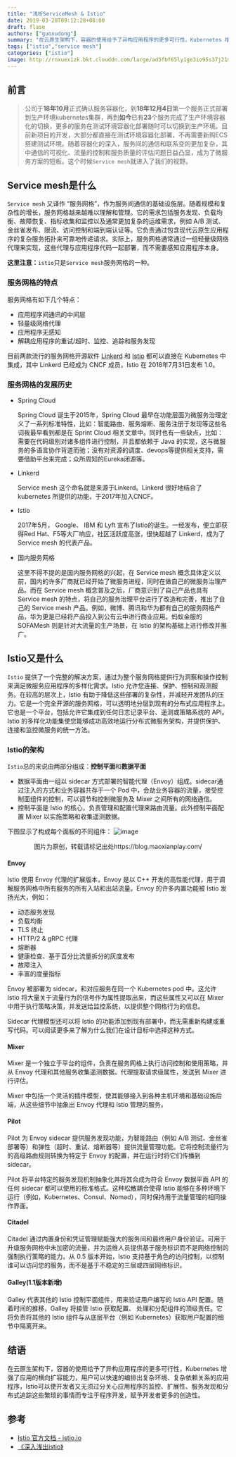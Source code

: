 ```yaml
---
title: "浅析ServiceMesh & Istio"
date: 2019-03-20T09:12:28+08:00
draft: flase
authors: ["guoxudong"]
summary: "在云原生架构下，容器的使用给予了异构应用程序的更多可行性，Kubernetes 增强了应用的横向扩容能力，用户可以快速的编排出复杂环境、复杂依赖关系的应用程序，Istio可以使开发者又无须过分关心应用程序的监控、扩展性、服务发现和分布式追踪这些繁琐的事情而专注于程序开发，赋予开发者更多的创造性。"
tags: ["istio","service mesh"]
categories: ["istio"]
image: http://rnxuex1zk.bkt.clouddn.com/large/ad5fbf65ly1ge3io95s37j21m515oq8p.jpg
---
```

## 前言
>公司于**18年10月**正式确认服务容器化，到**18年12月4日**第一个服务正式部署到生产环境kubernetes集群，再到**如今**已有**23**个服务完成了生产环境容器化的切换，更多的服务在测试环境容器化部署随时可以切换到生产环境。目前新项目的开发，大部分都直接在测试环境容器化部署，不再需要新购ECS搭建测试环境。随着容器化的深入，服务间的通信和联系变的更加复杂，其中通信的可视化、流量的控制和服务质量的评估问题日益凸显，成为了微服务方案的短板。这个时候```Service mesh```就进入了我们的视野。

## Service mesh是什么
```Service mesh``` 又译作 “服务网格”，作为服务间通信的基础设施层。随着规模和复杂性的增长，服务网格越来越难以理解和管理。它的需求包括服务发现、负载均衡、故障恢复、指标收集和监控以及通常更加复杂的运维需求，例如 A/B 测试、金丝雀发布、限流、访问控制和端到端认证等。它负责通过包含现代云原生应用程序的复杂服务拓扑来可靠地传递请求。实际上，服务网格通常通过一组轻量级网络代理来实现，这些代理与应用程序代码一起部署，而不需要感知应用程序本身。

**这里注意：**```istio```只是```Service mesh```服务网格的一种。

### 服务网格的特点

服务网格有如下几个特点：

- 应用程序间通讯的中间层
- 轻量级网络代理
- 应用程序无感知
- 解耦应用程序的重试/超时、监控、追踪和服务发现

目前两款流行的服务网格开源软件 [Linkerd](https://linkerd.io) 和 [Istio](https://istio.io) 都可以直接在 Kubernetes 中集成，其中 Linkerd 已经成为 CNCF 成员，Istio 在 2018年7月31日发布 1.0。

### 服务网格的发展历史

* Spring Cloud

    Spring Cloud 诞生于2015年，Spring Cloud 最早在功能层面为微服务治理定义了一系列标准特性，比如：智能路由、服务熔断、服务注册于发现等这些名词我最早看到都是在 Sprint Cloud 相关文章中。同时也有一些缺点，比如：需要在代码级别对诸多组件进行控制，并且都依赖于 Java 的实现，这与微服务的多语言协作背道而驰；没有对资源的调度、devops等提供相关支持，需要借助平台来完成；众所周知的Eureka闭源等。

* Linkerd

    Service mesh 这个命名就是来源于Linkerd。Linkerd 很好地结合了 kubernetes 所提供的功能，于2017年加入CNCF。

* Istio

    2017年5月， Google、 IBM 和 Lyft 宣布了Istio的诞生。一经发布，便立即获得Red Hat、F5等大厂响应，社区活跃度高涨，很快超越了 Linkerd，成为了 Service mesh 的代表产品。

* 国内服务网格

    这里不得不提的是国内服务网格的兴起，在 Service mesh 概念具体定义以前，国内的许多厂商就已经开始了微服务进程，同时在做自己的微服务治理产品。而在 Service mesh 概念普及之后，厂商意识到了自己产品也具有 Service mesh 的特点，将自己的服务治理平台进行了改造和完善，推出了自己的 Service mesh 产品。例如，微博、腾讯和华为都有自己的服务网格产品，华为更是已经将产品投入到公有云中进行商业应用。蚂蚁金服的 SOFAMesh 则是针对大流量的生产场景，在 Istio 的架构基础上进行修改并推广。

## Istio又是什么
```Istio``` 提供了一个完整的解决方案，通过为整个服务网格提供行为洞察和操作控制来满足微服务应用程序的多样化需求。Istio 允许您连接、保护、控制和观测服务。在较高的层次上，Istio 有助于降低这些部署的复杂性，并减轻开发团队的压力。它是一个完全开源的服务网格，可以透明地分层到现有的分布式应用程序上。它也是一个平台，包括允许它集成到任何日志记录平台、遥测或策略系统的 API。Istio 的多样化功能集使您能够成功高效地运行分布式微服务架构，并提供保护、连接和监控微服务的统一方法。

### Istio的架构
```Istio```总的来说由两部分组成：**控制平面**和**数据平面**

* 数据平面由一组以 sidecar 方式部署的智能代理（Envoy）组成。sidecar通过注入的方式和业务容器共存于一个 Pod 中，会劫业务容器的流量，接受控制面组件的控制，可以调节和控制微服务及 Mixer 之间所有的网络通信。
* 控制平面是 Istio 的核心，负责管理和配置代理来路由流量。此外控制平面配置 Mixer 以实施策略和收集遥测数据。

下图显示了构成每个面板的不同组件：
![image](http://rnxuex1zk.bkt.clouddn.com/large/ad5fbf65ly1g199o3s4g5j20lw0kijux.jpg)

<center>图片为原创，转载请标记出处https://blog.maoxianplay.com/</center>

#### Envoy
Istio 使用 Envoy 代理的扩展版本，Envoy 是以 C++ 开发的高性能代理，用于调解服务网格中所有服务的所有入站和出站流量。Envoy 的许多内置功能被 Istio 发扬光大，例如：

* 动态服务发现
* 负载均衡
* TLS 终止
* HTTP/2 & gRPC 代理
* 熔断器
* 健康检查、基于百分比流量拆分的灰度发布
* 故障注入
* 丰富的度量指标

Envoy 被部署为 sidecar，和对应服务在同一个 Kubernetes pod 中。这允许 Istio 将大量关于流量行为的信号作为属性提取出来，而这些属性又可以在 Mixer 中用于执行策略决策，并发送给监控系统，以提供整个网格行为的信息。

Sidecar 代理模型还可以将 Istio 的功能添加到现有部署中，而无需重新构建或重写代码。可以阅读更多来了解为什么我们在设计目标中选择这种方式。

#### Mixer
Mixer 是一个独立于平台的组件，负责在服务网格上执行访问控制和使用策略，并从 Envoy 代理和其他服务收集遥测数据。代理提取请求级属性，发送到 Mixer 进行评估。

Mixer 中包括一个灵活的插件模型，使其能够接入到各种主机环境和基础设施后端，从这些细节中抽象出 Envoy 代理和 Istio 管理的服务。

#### Pilot
Pilot 为 Envoy sidecar 提供服务发现功能，为智能路由（例如 A/B 测试、金丝雀部署等）和弹性（超时、重试、熔断器等）提供流量管理功能。它将控制流量行为的高级路由规则转换为特定于 Envoy 的配置，并在运行时将它们传播到 sidecar。

Pilot 将平台特定的服务发现机制抽象化并将其合成为符合 Envoy 数据平面 API 的任何 sidecar 都可以使用的标准格式。这种松散耦合使得 Istio 能够在多种环境下运行（例如，Kubernetes、Consul、Nomad），同时保持用于流量管理的相同操作界面。

#### Citadel
Citadel 通过内置身份和凭证管理赋能强大的服务间和最终用户身份验证。可用于升级服务网格中未加密的流量，并为运维人员提供基于服务标识而不是网络控制的强制执行策略的能力。从 0.5 版本开始，Istio 支持基于角色的访问控制，以控制谁可以访问您的服务，而不是基于不稳定的三层或四层网络标识。

#### Galley(1.1版本新增)
Galley 代表其他的 Istio 控制平面组件，用来验证用户编写的 Istio API 配置。随着时间的推移，Galley 将接管 Istio 获取配置、 处理和分配组件的顶级责任。它将负责将其他的 Istio 组件与从底层平台（例如 Kubernetes）获取用户配置的细节中隔离开来。

## 结语
在云原生架构下，容器的使用给予了异构应用程序的更多可行性，Kubernetes 增强了应用的横向扩容能力，用户可以快速的编排出复杂环境、复杂依赖关系的应用程序，Istio可以使开发者又无须过分关心应用程序的监控、扩展性、服务发现和分布式追踪这些繁琐的事情而专注于程序开发，赋予开发者更多的创造性。

## 参考
* [Istio 官方文档 - istio.io](https://istio.io/zh/)
* [《深入浅出istio》](https://github.com/fleeto/istio-for-beginner)